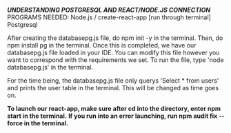 ***UNDERSTANDING POSTGRESQL AND REACT/NODE.JS CONNECTION***
PROGRAMS NEEDED:
Node.js / create-react-app [run through terminal]
Postgresql

After creating the databasepg.js file, do npm init -y in the terminal.
Then, do npm install pg in the terminal.
Once this is completed, we have our databasepg.js file loaded in your IDE.
You can modify this file however you want to correspond with the requirements we set.
To run the file, type 'node databasepg.js' in the terminal.

For the time being, the databasepg.js file only querys 'Select * from users' 
and prints the user table in the terminal. This will be changed as time goes on.

**To launch our react-app, make sure after cd into the directory, enter npm start in the terminal.**
**If you run into an error launching, run npm audit fix --force in the terminal.**